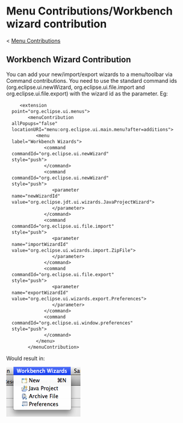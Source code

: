 

Menu Contributions/Workbench wizard contribution
================================================

< [Menu Contributions](/Menu_Contributions "Menu Contributions")

Workbench Wizard Contribution
-----------------------------

You can add your new/import/export wizards to a menu/toolbar via Command contributions. You need to use the standard command ids (org.eclipse.ui.newWizard, org.eclipse.ui.file.import and org.eclipse.ui.file.export) with the wizard id as the parameter. Eg:

         <extension
      point="org.eclipse.ui.menus">
            <menuContribution
      allPopups="false"
      locationURI="menu:org.eclipse.ui.main.menu?after=additions">
               <menu
      label="Workbench Wizards">
                  <command
      commandId="org.eclipse.ui.newWizard"
      style="push">
                  </command>
                  <command
      commandId="org.eclipse.ui.newWizard"
      style="push">
                     <parameter
      name="newWizardId"
      value="org.eclipse.jdt.ui.wizards.JavaProjectWizard">
                     </parameter>
                  </command>
                  <command
      commandId="org.eclipse.ui.file.import"
      style="push">
                     <parameter
      name="importWizardId"
      value="org.eclipse.ui.wizards.import.ZipFile">
                     </parameter>
                  </command>
                  <command
      commandId="org.eclipse.ui.file.export"
      style="push">
                     <parameter
      name="exportWizardId"
      value="org.eclipse.ui.wizards.export.Preferences">
                     </parameter>
                  </command>
                  <command
      commandId="org.eclipse.ui.window.preferences"
      style="push">
                  </command>
               </menu>
            </menuContribution>

Would result in:

![Workbench-wizard-commands.png](https://raw.githubusercontent.com/eclipse-platform/eclipse.platform.ui/master/docs/images/Workbench-wizard-commands.png)

